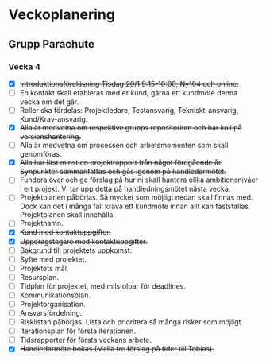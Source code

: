 # Veckoplanering
## Grupp Parachute

### Vecka 4
- [x] ~~Introduktionsföreläsning Tisdag 20/1 9:15-10:00, Ny104 och online.~~
- [ ] En kontakt skall etableras med er kund, gärna ett kundmöte denna vecka om det går.
- [ ] Roller ska fördelas: Projektledare, Testansvarig, Tekniskt-ansvarig, Kund/Krav-ansvarig.
- [x] ~~Alla är medvetna om respektive grupps repositorium och har koll på versionshantering.~~
- [ ] Alla är medvetna om processen och arbetsmomenten som skall genomföras.
- [x] ~~Alla har läst minst en projektrapport från något föregående år. Synpunkter sammanfattas och gås igenom på handledarmötet.~~
- [ ] Fundera över och ge förslag på hur ni skall hantera olika ambitionsnivåer i ert projekt. Vi tar upp detta på handledningsmötet nästa vecka.
- [ ] Projektplanen påbörjas. Så mycket som möjligt nedan skall finnas med. Dock kan det i många fall kräva ett kundmöte innan allt kan fastställas. Projektplanen skall innehålla:
- [ ] Projektnamn.
- [x] ~~Kund med kontaktuppgifter.~~
- [x] ~~Uppdragstagare med kontaktuppgifter.~~
- [ ] Bakgrund till projektets uppkomst.
- [ ] Syfte med projektet.
- [ ] Projektets mål.
- [ ] Resursplan.
- [ ] Tidplan för projektet, med milstolpar för deadlines.
- [ ] Kommunikationsplan.
- [ ] Projektorganisation.
- [ ] Ansvarsfördelning.
- [ ] Risklistan påbörjas. Lista och prioritera så många risker som möjligt.
- [ ] Iterationsplan för första iterationen.
- [ ] Tidsrapporter för första veckans arbete.
- [x] ~~Handledarmöte bokas (Maila tre förslag på tider till Tobias).~~
